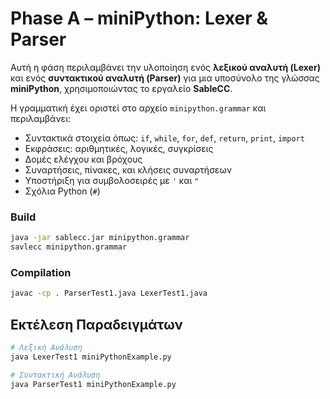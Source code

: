 # Phase A – miniPython: Lexer & Parser

Αυτή η φάση περιλαμβάνει την υλοποίηση ενός **λεξικού αναλυτή (Lexer)** και ενός **συντακτικού αναλυτή (Parser)** για μια υποσύνολο της γλώσσας **miniPython**, χρησιμοποιώντας το εργαλείο **SableCC**.

Η γραμματική έχει οριστεί στο αρχείο `minipython.grammar` και περιλαμβάνει:

- Συντακτικά στοιχεία όπως: `if`, `while`, `for`, `def`, `return`, `print`, `import`
- Εκφράσεις: αριθμητικές, λογικές, συγκρίσεις
- Δομές ελέγχου και βρόχους
- Συναρτήσεις, πίνακες, και κλήσεις συναρτήσεων
- Υποστήριξη για συμβολοσειρές με `'` και `"`
- Σχόλια Python (`#`)

### Build

```bash
java -jar sablecc.jar minipython.grammar
savlecc minipython.grammar
```

### Compilation
```bash
javac -cp . ParserTest1.java LexerTest1.java

```

## Εκτέλεση Παραδειγμάτων
```bash
# Λεξική Ανάλυση
java LexerTest1 miniPythonExample.py

# Συντακτική Ανάλυση
java ParserTest1 miniPythonExample.py
```

